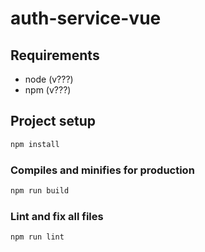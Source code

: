 # auth-service-vue

## Requirements

* node (v???)
* npm (v???)

## Project setup

```bash
npm install
```

### Compiles and minifies for production

```bash
npm run build
```

### Lint and fix all files

```bash
npm run lint
```
